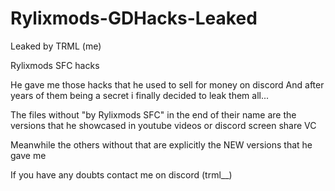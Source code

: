 # Rylixmods-GDHacks-Leaked
Leaked by TRML (me)

Rylixmods SFC hacks

He gave me those hacks that he used to sell for money on discord
And after years of them being a secret i finally decided to leak them all...

The files without "by Rylixmods SFC" in the end of their name are the versions that he showcased in youtube videos or discord screen share VC

Meanwhile the others without that are explicitly the NEW versions that he gave me


If you have any doubts contact me on discord (trml__)
